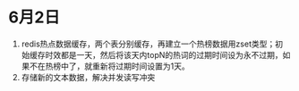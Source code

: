 # 6月2日
1. redis热点数据缓存，两个表分别缓存，再建立一个热榜数据用zset类型；初始缓存时效都是一天，然后将该天内topN的热词的过期时间设为永不过期，如果不在热榜中了，就重新将过期时间设置为1天。
2. 存储新的文本数据，解决并发读写冲突
